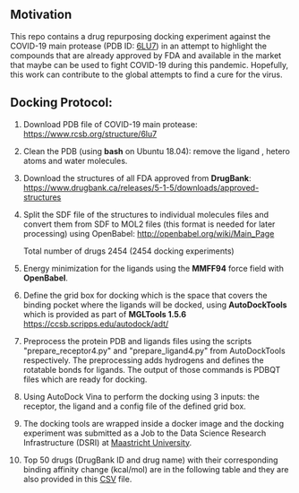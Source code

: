 ## Motivation

This repo contains a drug repurposing docking experiment against the COVID-19 main protease (PDB ID: [6LU7](https://www.rcsb.org/structure/6lu7)) in an attempt to highlight the compounds that are already approved by FDA and available in the market that maybe can be used to fight COVID-19 during this pandemic. Hopefully, this work can contribute to the global attempts to find a cure for the virus. 



## Docking Protocol:

1. Download PDB file of COVID-19 main protease: https://www.rcsb.org/structure/6lu7

2. Clean the PDB (using **bash** on Ubuntu 18.04): remove the ligand , hetero atoms and water molecules.

3. Download the structures of all FDA approved from **DrugBank**: https://www.drugbank.ca/releases/5-1-5/downloads/approved-structures 

4. Split the SDF file of the structures to individual molecules files and convert them from SDF to MOL2 files (this format is needed for later processing) using OpenBabel: http://openbabel.org/wiki/Main_Page

   Total number of drugs 2454 (2454 docking experiments)

5. Energy minimization for the ligands using the **MMFF94** force field with **OpenBabel**.

6. Define the grid box for docking which is the space that covers the binding pocket where the  ligands will be docked, using **AutoDockTools** which is provided as part of **MGLTools 1.5.6** https://ccsb.scripps.edu/autodock/adt/

7. Preprocess the protein PDB and ligands files using the scripts "prepare_receptor4.py" and "prepare_ligand4.py" from AutoDockTools respectively. The preprocessing adds hydrogens and defines the rotatable bonds for ligands. The output of those commands is PDBQT files which are ready for docking.

8. Using AutoDock Vina to perform the docking using 3 inputs: the receptor, the ligand and a config file of the defined grid box.

9. The docking tools are wrapped inside a docker image and the docking experiment was submitted as a Job to the Data Science Research Infrastructure (DSRI) at [Maastricht University](https://www.maastrichtuniversity.nl/). 

10. Top 50 drugs (DrugBank ID and drug name) with their corresponding binding affinity change (kcal/mol) are in the following table and they are also provided in this [CSV](https://github.com/ammar257ammar/virtualbiohackathon/blob/master/Covid19Top50.csv) file.



